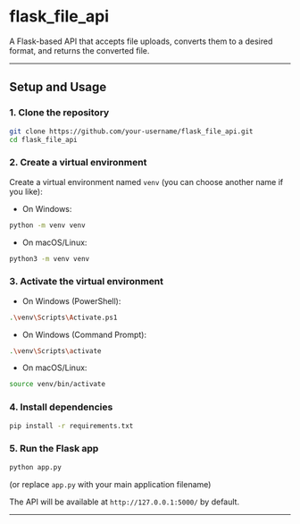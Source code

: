 # flask_file_api

A Flask-based API that accepts file uploads, converts them to a desired format, and returns the converted file.

---

## Setup and Usage

### 1. Clone the repository

```bash
git clone https://github.com/your-username/flask_file_api.git
cd flask_file_api
```

### 2. Create a virtual environment

Create a virtual environment named `venv` (you can choose another name if you like):

- On Windows:

```bash
python -m venv venv
```

- On macOS/Linux:

```bash
python3 -m venv venv
```

### 3. Activate the virtual environment

- On Windows (PowerShell):

```bash
.\venv\Scripts\Activate.ps1
```

- On Windows (Command Prompt):

```bash
.\venv\Scripts\activate
```

- On macOS/Linux:

```bash
source venv/bin/activate
```

### 4. Install dependencies

```bash
pip install -r requirements.txt
```

### 5. Run the Flask app

```bash
python app.py
```

(or replace `app.py` with your main application filename)

The API will be available at `http://127.0.0.1:5000/` by default.

---

